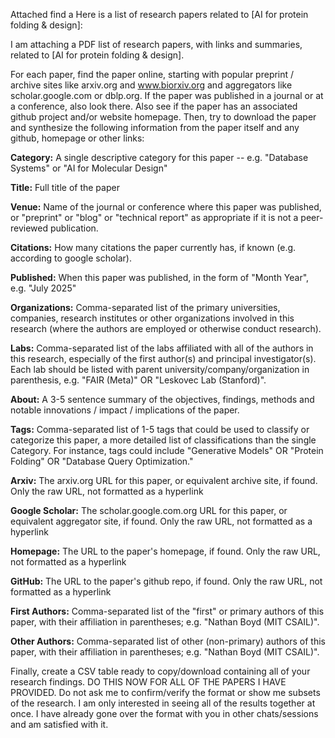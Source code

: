 Attached find a Here is a list of research papers related to [AI for protein folding & design]:

I am attaching a PDF list of research papers, with links and summaries, related to [AI for protein folding & design].

For each paper, find the paper online, starting with popular preprint / archive sites like arxiv.org and www.biorxiv.org and aggregators like scholar.google.com or dblp.org. If the paper was published in a journal or at a conference, also look there. Also see if the paper has an associated github project and/or website homepage. Then, try to download the paper and synthesize the following information from the paper itself and any github, homepage or other links:

**Category:** A single descriptive category for this paper -- e.g. "Database Systems" or "AI for Molecular Design"

**Title:** Full title of the paper

**Venue:** Name of the journal or conference where this paper was published, or "preprint" or "blog" or "technical report" as appropriate if it is not a peer-reviewed publication.

**Citations:** How many citations the paper currently has, if known (e.g. according to google scholar).

**Published:** When this paper was published, in the form of "Month Year", e.g. "July 2025"

**Organizations:** Comma-separated list of the primary universities, companies, research institutes or other organizations involved in this research (where the authors are employed or otherwise conduct research).

**Labs:** Comma-separated list of the labs affiliated with all of the authors in this research, especially of the first author(s) and principal investigator(s). Each lab should be listed with parent university/company/organization in parenthesis, e.g. "FAIR (Meta)" OR "Leskovec Lab (Stanford)".

**About:** A 3-5 sentence summary of the objectives, findings, methods and notable innovations / impact / implications of the paper.

**Tags:** Comma-separated list of 1-5 tags that could be used to classify or categorize this paper, a more detailed list of classifications than the single Category. For instance, tags could include "Generative Models" OR "Protein Folding" OR "Database Query Optimization."

**Arxiv:** The arxiv.org URL for this paper, or equivalent archive site, if found. Only the raw URL, not formatted as a hyperlink

**Google Scholar:** The scholar.google.com.org URL for this paper, or equivalent aggregator site, if found. Only the raw URL, not formatted as a hyperlink

**Homepage:** The URL to the paper's homepage, if found. Only the raw URL, not formatted as a hyperlink

**GitHub:** The URL to the paper's github repo, if found. Only the raw URL, not formatted as a hyperlink

**First Authors:** Comma-separated list of the "first" or primary authors of this paper, with their affiliation in parentheses; e.g. "Nathan Boyd (MIT CSAIL)".

**Other Authors:** Comma-separated list of other (non-primary) authors of this paper, with their affiliation in parentheses; e.g. "Nathan Boyd (MIT CSAIL)".

Finally, create a CSV table ready to copy/download containing all of your research findings. DO THIS NOW FOR ALL OF THE PAPERS I HAVE PROVIDED. Do not ask me to confirm/verify the format or show me subsets of the research. I am only interested in seeing all of the results together at once. I have already gone over the format with you in other chats/sessions and am satisfied with it.
